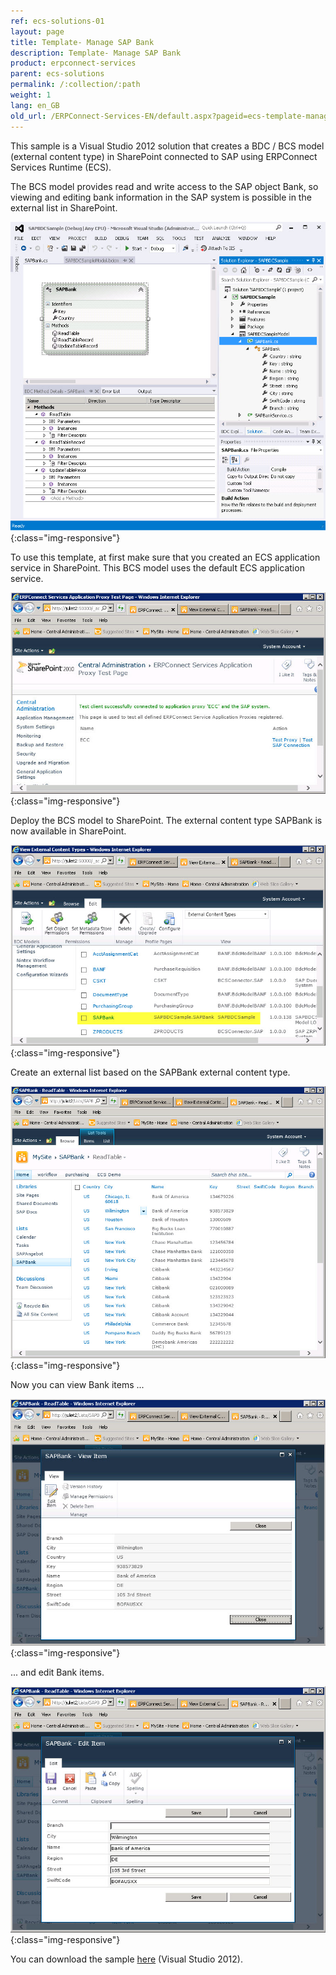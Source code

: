 ```yaml
---
ref: ecs-solutions-01
layout: page
title: Template- Manage SAP Bank
description: Template- Manage SAP Bank
product: erpconnect-services
parent: ecs-solutions
permalink: /:collection/:path
weight: 1
lang: en_GB
old_url: /ERPConnect-Services-EN/default.aspx?pageid=ecs-template-manage-sap-bank
---
```


This sample is a Visual Studio 2012 solution that creates a BDC / BCS model (external content type) in SharePoint connected to SAP using ERPConnect Services Runtime (ECS).

The BCS model provides read and write access to the SAP object Bank, so viewing and editing bank information in the SAP system is possible in the external list in SharePoint.

![ECS-Bank-VS-BCS-Sample](/img/content/ECS-Bank-VS-BCS-Sample.jpg){:class="img-responsive"}

To use this template, at first make sure that you created an ECS application service in SharePoint. This BCS model uses the default ECS application service. 

![ECS-Bank-Application-Service](/img/content/ECS-Bank-Application-Service.jpg){:class="img-responsive"}

Deploy the BCS model to SharePoint. The external content type SAPBank is now available in SharePoint. 

![ECS-Bank-External-Bank-Entity](/img/content/ECS-Bank-External-Bank-Entity.jpg){:class="img-responsive"}

Create an external list based on the SAPBank external content type.

![ECS-Bank-SP-External-List-List](/img/content/ECS-Bank-SP-External-List-List.jpg){:class="img-responsive"}

Now you can view Bank items  ...

![ECS-Bank-SP-External-List-View](/img/content/ECS-Bank-SP-External-List-View.jpg){:class="img-responsive"}

... and edit Bank items. 

![ECS-Bank-SP-External-List-Edit](/img/content/ECS-Bank-SP-External-List-Edit.jpg){:class="img-responsive"}

You can download the sample [here](http://www.theobald-software.com/download/ERPConnectServices/help/SAPBDCSample.zip) (Visual Studio 2012).